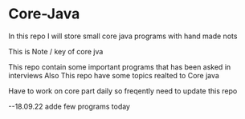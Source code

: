 # Core-Java
In this repo I will store small core java programs with hand made nots 

This is Note / key of core jva 

This repo contain some important programs that has been asked in interviews 
Also This repo have some topics realted to Core java 

Have to work on core part daily so freqently need to update this repo 

--18.09.22 adde few programs today

